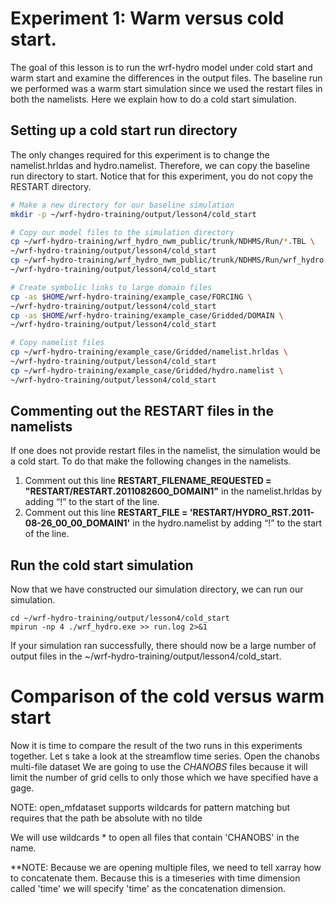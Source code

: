 # Experiment 1: Warm versus cold start. 
The goal of this lesson is to run the wrf-hydro model under cold start and warm start and examine the differences in the output files. The baseline run we performed was a warm start simulation since we used the restart files in both the namelists. Here we explain how to do a cold start simulation.

## Setting up a cold start run directory
The only changes required for this experiment is to change the namelist.hrldas and hydro.namelist. Therefore, we can copy the baseline run directory to start. Notice that for this experiment, you do not copy the RESTART directory.

```bash
# Make a new directory for our baseline simulation
mkdir -p ~/wrf-hydro-training/output/lesson4/cold_start

# Copy our model files to the simulation directory
cp ~/wrf-hydro-training/wrf_hydro_nwm_public/trunk/NDHMS/Run/*.TBL \
~/wrf-hydro-training/output/lesson4/cold_start
cp ~/wrf-hydro-training/wrf_hydro_nwm_public/trunk/NDHMS/Run/wrf_hydro.exe \
~/wrf-hydro-training/output/lesson4/cold_start

# Create symbolic links to large domain files
cp -as $HOME/wrf-hydro-training/example_case/FORCING \
~/wrf-hydro-training/output/lesson4/cold_start
cp -as $HOME/wrf-hydro-training/example_case/Gridded/DOMAIN \
~/wrf-hydro-training/output/lesson4/cold_start

# Copy namelist files
cp ~/wrf-hydro-training/example_case/Gridded/namelist.hrldas \
~/wrf-hydro-training/output/lesson4/cold_start
cp ~/wrf-hydro-training/example_case/Gridded/hydro.namelist \
~/wrf-hydro-training/output/lesson4/cold_start
```
## Commenting out the RESTART files in the namelists
If one does not provide restart files in the namelist, the simulation would be a cold start. To do that make the following changes in the namelists. 
1.	Comment out this line **RESTART_FILENAME_REQUESTED = "RESTART/RESTART.2011082600_DOMAIN1"** in the namelist.hrldas by adding “!” to the start of the line. 
1.	Comment out this line **RESTART_FILE  = 'RESTART/HYDRO_RST.2011-08-26_00_00_DOMAIN1'** in the hydro.namelist by adding “!” to the start of the line. 

## Run the cold start simulation
Now that we have constructed our simulation directory, we can run our simulation. 
```
cd ~/wrf-hydro-training/output/lesson4/cold_start
mpirun -np 4 ./wrf_hydro.exe >> run.log 2>&1
```
If your simulation ran successfully, there should now be a large number of output files in the ~/wrf-hydro-training/output/lesson4/cold_start. 

# Comparison of the cold versus warm start
Now it is time to compare the result of the two runs in this experiments together. Let s take a look at the streamflow time series. Open the chanobs multi-file dataset We are going to use the *CHANOBS* files because it will limit the number of grid cells to only those which we have specified have a gage. 

NOTE: open_mfdataset supports wildcards for pattern matching but requires that the path be absolute with no tilde

We will use wildcards * to open all files that contain 'CHANOBS' in the name.

**NOTE: Because we are opening multiple files, we need to tell xarray how to concatenate them. Because this is a timeseries with time dimension called 'time' we will specify 'time' as the concatenation dimension.

